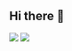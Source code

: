 ## Hi there 👋
<img src="https://capsule-render.vercel.app/api?type=waving&color=9DC182&height=150&section=header" />

<!--
**mun-jihye/mun-jihye** is a ✨ _special_ ✨ repository because its `README.md` (this file) appears on your GitHub profile.

Here are some ideas to get you started:

- 🔭 I’m currently working on ...
- 🌱 I’m currently learning ...
- 👯 I’m looking to collaborate on ...
- 🤔 I’m looking for help with ...
- 💬 Ask me about ...
- 📫 How to reach me: ...
- 😄 Pronouns: ...
- ⚡ Fun fact: ...
-->
<img src="https://capsule-render.vercel.app/api?type=waving&color=9DC182&height=150&section=footer" />
